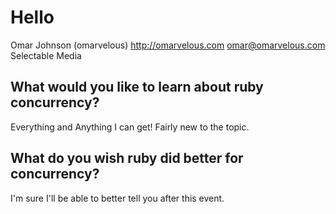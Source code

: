 # Hello

Omar Johnson (omarvelous)
<http://omarvelous.com>
<omar@omarvelous.com>
Selectable Media

## What would you like to learn about ruby concurrency?

  Everything and Anything I can get! Fairly new to the topic.

## What do you wish ruby did better for concurrency?

  I'm sure I'll be able to better tell you after this event.